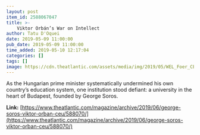 ```yaml
---
layout: post
item_id: 2588067047
title: >-
    Viktor Orbán’s War on Intellect
author: Tatu D'Oquei
date: 2019-05-09 11:00:00
pub_date: 2019-05-09 11:00:00
time_added: 2019-05-10 12:17:04
categories: []
tags: []
image: https://cdn.theatlantic.com/assets/media/img/2019/05/WEL_Foer_CEUopenerUSETHIS/facebook.jpg?1557334488
---
```


As the Hungarian prime minister systematically undermined his own country’s education system, one institution stood defiant: a university in the heart of Budapest, founded by George Soros.

**Link:** [https://www.theatlantic.com/magazine/archive/2019/06/george-soros-viktor-orban-ceu/588070/](https://www.theatlantic.com/magazine/archive/2019/06/george-soros-viktor-orban-ceu/588070/)

